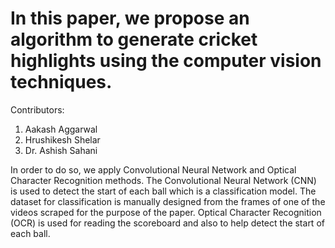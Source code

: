 # In this paper, we propose an algorithm to generate cricket highlights using the computer vision techniques. 

Contributors:
1. Aakash Aggarwal
2. Hrushikesh Shelar
3. Dr. Ashish Sahani

In order to do so, we apply Convolutional Neural Network and Optical Character Recognition methods. The Convolutional Neural Network (CNN) is used to detect the start of each ball which is a classification model. The dataset for classification is manually designed from the frames of one of the videos scraped for the purpose of the paper. Optical Character Recognition (OCR) is used for reading the scoreboard and also to help detect the start of each ball.   
